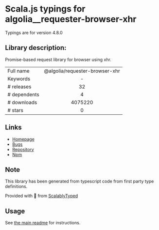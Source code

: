 
# Scala.js typings for algolia__requester-browser-xhr

Typings are for version 4.8.0

## Library description:
Promise-based request library for browser using xhr.

|                    |                 |
| ------------------ | :-------------: |
| Full name          | @algolia/requester-browser-xhr |
| Keywords           | - |
| # releases         | 32 |
| # dependents       | 4 |
| # downloads        | 4075220 |
| # stars            | 0 |

## Links
- [Homepage](https://github.com/algolia/algoliasearch-client-javascript#readme)
- [Bugs](https://github.com/algolia/algoliasearch-client-javascript/issues)
- [Repository](https://github.com/algolia/algoliasearch-client-javascript)
- [Npm](https://www.npmjs.com/package/%40algolia%2Frequester-browser-xhr)
    


## Note
This library has been generated from typescript code from first party type definitions.

Provided with :purple_heart: from [ScalablyTyped](https://github.com/oyvindberg/ScalablyTyped)

## Usage
See [the main readme](../../readme.md) for instructions.


